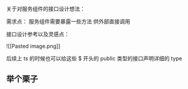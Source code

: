 关于对服务组件的接口设计想法：

需求点： 服务组件需要暴露一些方法 供外部直接调用

接口设计参考以及灵感点：

![[Pasted image.png]]

后续上 ts 的时候也可以给这些 $ 开头的 public 类型的接口声明详细的 type 


## 举个栗子